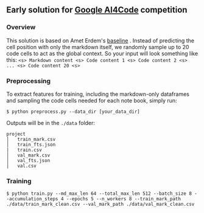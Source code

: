 ## Early solution for [ Google AI4Code](https://www.kaggle.com/competitions/AI4Code) competition

### Overview
This solution is based on Amet Erdem's [baseline](https://www.kaggle.com/code/aerdem4/ai4code-pytorch-distilbert-baseline) . Instead of predicting the cell position with only the markdown itself, we randomly sample up to 20 code cells to act as the global context. So your input will look something like this:
```<s> Markdown content <s> Code content 1 <s> Code content 2 <s> ... <s> Code content 20 <s> ```
### Preprocessing
To extract features for training, including the markdown-only dataframes and sampling the code cells needed for each note book, simply run:

```$ python preprocess.py --data_dir [your_data_dir]```

Outputs will be in the ```./data``` folder:
```
project
│   train_mark.csv
│   train_fts.json
|   train.csv
│   val_mark.csv
│   val_fts.json
│   val.csv
```

###  Training

```$ python train.py --md_max_len 64 --total_max_len 512 --batch_size 8 --accumulation_steps 4 --epochs 5 --n_workers 8 --train_mark_path ./data/train_mark_clean.csv --val_mark_path ./data/val_mark_clean.csv```

